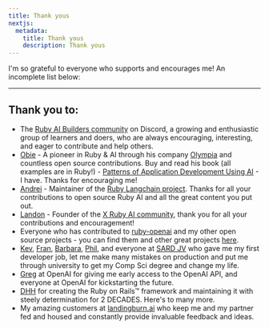 ```yaml
---
title: Thank yous
nextjs:
  metadata:
    title: Thank yous
    description: Thank yous
---
```


I'm so grateful to everyone who supports and encourages me! An incomplete list below:

---

## Thank you to:

- The [Ruby AI Builders community](https://discord.gg/SCPdqawMZS) on Discord, a growing and enthusiastic group of learners and doers, who are always encouraging, interesting, and eager to contribute and help others.
- [Obie](https://x.com/obie) - A pioneer in Ruby & AI through his company [Olympia](https://olympia.chat) and countless open source contributions. Buy and read his book (all examples are in Ruby!) - [Patterns of Application Development Using AI](https://leanpub.com/patterns-of-application-development-using-ai) - I have. Thanks for encouraging me!
- [Andrei](https://x.com/rushing_andrei) - Maintainer of the [Ruby Langchain project](https://github.com/patterns-ai-core/langchainrb). Thanks for all your contributions to open source Ruby AI and all the great content you put out.
- [Landon](https://x.com/thedayisntgray) - Founder of the [X Ruby AI community](https://x.com/i/communities/1709211359039078677), thank you for all your contributions and encouragement!
- Everyone who has contributed to [ruby-openai](https://github.com/alexrudall/ruby-openai) and my other open source projects - you can find them and other great projects [here](https://github.com/alexrudall/awesome-ruby-ai).
- [Kev](https://x.com/KevinMonk), [Fran](https://x.com/MrsFMonk), [Barbara](https://www.linkedin.com/in/barbara-white-a2044451/), [Phil](https://www.linkedin.com/in/phil-bottle-51066b16/), and everyone at [SARD JV](https://www.sardjv.co.uk/) who gave me my first developer job, let me make many mistakes on production and put me through university to get my Comp Sci degree and change my life.
- [Greg](https://x.com/gdb) at OpenAI for giving me early access to the OpenAI API, and everyone at OpenAI for kickstarting the future.
- [DHH](https://x.com/dhh) for creating the Ruby on Rails™ framework and maintaining it with steely determination for 2 DECADES. Here's to many more.
- My amazing customers at [landingburn.ai](landingburn.ai) who keep me and my partner fed and housed and constantly provide invaluable feedback and ideas.
